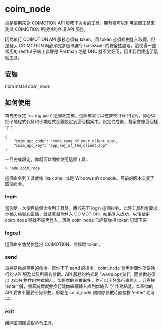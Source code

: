 # coim_node
這是個用來對 COIMOTION API 服務下命令的工具。開發者可以利用這個工具來測試 COIMOTION 所提供的各項 API 服務。

因為執行 COIMOTION API 服務必須有 token，而 token 必須經由登入取得。但是登入 COIMOTION 時必須先將密碼進行 hash&salt 的安全性處理，這使得一些常用的 restful 子端工具像是 Postman 或是 DHC 就不太好用，因此我們建造了這個工具。

## 安裝
npm install coim_node

## 如何使用
首先要設定 'config.json' 這個設定檔。這個檔案可以在安裝目錄下找到。你必須把子端程式代碼和子端程式金鑰設定到這個檔案中。設定完成後，檔案會像這個樣子：

    {
        "coim_app_code": "code_name_of_your_client_app",
        "coim_app_key": "app_key_of_the_client_app"
    }
    
一旦完成設定，你就可以開始使用這個工具：

    > node coim_node
    
這個命令列工具就像 linux shell 或是 Windows 的 console。目前的版本支援了四個命令。

### login
當你第一次使用這個命令列工具時，應該先下 login 這個指令。此時工具列會要求你輸入帳號和密碼，並試著幫你登入 COIMOTION。如果登入成功，以後使用 coim_node 時就不需再登入，因為 coim_node 已經幫你把 token 記錄下來。

### logout
這個命令會將你登出 COIMOTION，並銷燬 token。

### send
這將是你最常用的命令。當你下了 send 的指令，coim_node 會再詢問你所要執行的 API 服務以及所需的參數。API 服務的格式是 "wa/rs/op/[id]"，而參數必須以 JSON 物件的方式輸入。如果你的參數很多，你可以用好幾行來輸入。只需按 'enter' 鍵，螢幕游標就會換行讓你繼續輸入直到你輸入 '}' 作為結尾。如果你的 API 要求不需要任何參數，那麼在 coim_node 詢問你參數時直接按 'enter' 就可以。

### exit
離開並關閉這個命令工具。